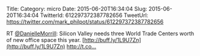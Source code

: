 Title: 
Category: micro
Date: 2015-06-20T16:34:04
Slug: 2015-06-20T16:34:04
TwitterId: 612297372387782656
TweetUrl: https://twitter.com/mark_philpot/status/612297372387782656

RT [@DanielleMorrill](https://twitter.com/DanielleMorrill): Silicon Valley needs three World Trade Centers worth of new office space this year. [http://buff.ly/1L9U7Zn](http://buff.ly/1L9U7Zn) http://t.co…